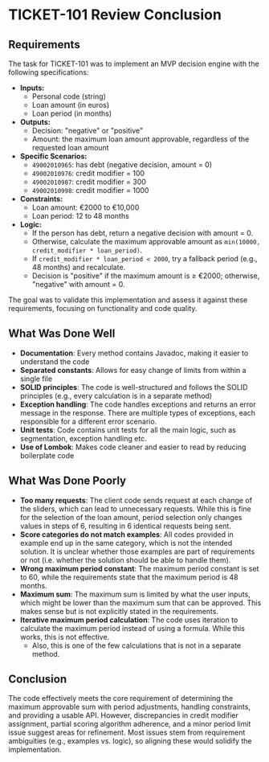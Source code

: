 # TICKET-101 Review Conclusion

## Requirements

The task for TICKET-101 was to implement an MVP decision engine with the following specifications:

- **Inputs:**
    - Personal code (string)
    - Loan amount (in euros)
    - Loan period (in months)
- **Outputs:**
    - Decision: "negative" or "positive"
    - Amount: the maximum loan amount approvable, regardless of the requested loan amount
- **Specific Scenarios:**
    - `49002010965`: has debt (negative decision, amount = 0)
    - `49002010976`: credit modifier = 100
    - `49002010987`: credit modifier = 300
    - `49002010998`: credit modifier = 1000
- **Constraints:**
    - Loan amount: €2000 to €10,000
    - Loan period: 12 to 48 months
- **Logic:**
    - If the person has debt, return a negative decision with amount = 0.
    - Otherwise, calculate the maximum approvable amount as `min(10000, credit_modifier * loan_period)`.
    - If `credit_modifier * loan_period < 2000`, try a fallback period (e.g., 48 months) and recalculate.
    - Decision is "positive" if the maximum amount is ≥ €2000; otherwise, "negative" with amount = 0.

The goal was to validate this implementation and assess it against these requirements, focusing on functionality and code quality.

## What Was Done Well

- **Documentation**: Every method contains Javadoc, making it easier to understand the code
- **Separated constants**: Allows for easy change of limits from within a single file
- **SOLID principles**: The code is well-structured and follows the SOLID principles (e.g., every calculation is in a separate method)
- **Exception handling**: The code handles exceptions and returns an error message in the response. There are multiple types of exceptions, each responsible for a different error scenario.
- **Unit tests**: Code contains unit tests for all the main logic, such as segmentation, exception handling etc.
- **Use of Lombok**: Makes code cleaner and easier to read by reducing boilerplate code

## What Was Done Poorly
- **Too many requests**: The client code sends request at each change of the sliders, which can lead to unnecessary requests. While this is fine for the selection of the loan amount, period selection only changes values in steps of 6, resulting in 6 identical requests being sent.
- **Score categories do not match examples**: All codes provided in example end up in the same category, which is not the intended solution. It is unclear whether those examples are part of requirements or not (i.e. whether the solution should be able to handle them).
- **Wrong maximum period constant**: The maximum period constant is set to 60, while the requirements state that the maximum period is 48 months.
- **Maximum sum**: The maximum sum is limited by what the user inputs, which might be lower than the maximum sum that can be approved. This makes sense but is not explicitly stated in the requirements.
- **Iterative maximum period calculation**: The code uses iteration to calculate the maximum period instead of using a formula. While this works, this is not effective.
  - Also, this is one of the few calculations that is not in a separate method.

## Conclusion
The code effectively meets the core requirement of determining the maximum approvable sum with period adjustments, handling constraints, and providing a usable API. However, discrepancies in credit modifier assignment, partial scoring algorithm adherence, and a minor period limit issue suggest areas for refinement. Most issues stem from requirement ambiguities (e.g., examples vs. logic), so aligning these would solidify the implementation.